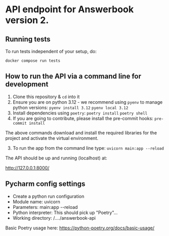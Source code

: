 # API endpoint for Answerbook version 2.

## Running tests
To run tests independent of your setup, do:
```shell
docker compose run tests
```

## How to run the API via a command line for development
1. Clone this repository & `cd` into it
2. Ensure you are on python 3.12 - we recommend using `pyenv` to manage python versions:
```pyenv install 3.12```
```pyenv local 3.12```
4. Install dependencies using `poetry`:
```poetry install```
```poetry shell```
5. If you are going to contribute, please install the pre-commit hooks:
```pre-commit install```

The above commands download and install
the required libraries for the project and activate the
virtual environment.

3. To run the app from the command line type:
```uvicorn main:app --reload```

The API should be up and running (localhost) at:

http://127.0.0.1:8000/

## Pycharm config settings
 * Create a python run configuration
 * Module name: uvicorn
 * Parameters: main:app --reload
 * Python interpreter: This should pick up "Poetry"...
 * Working directory: /..../answerbook-api

Basic Poetry usage here:
https://python-poetry.org/docs/basic-usage/
